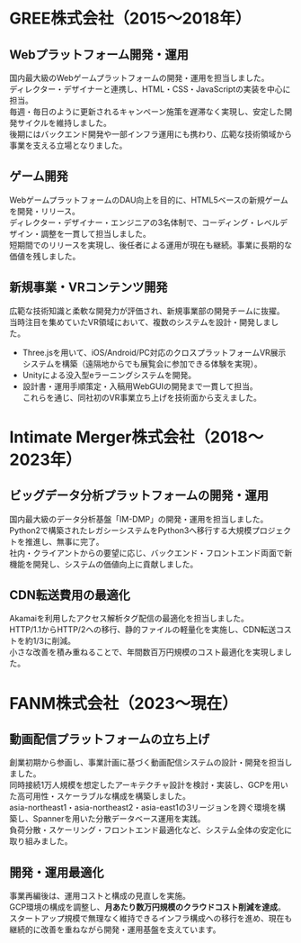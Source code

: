 # GREE株式会社（2015〜2018年）

## Webプラットフォーム開発・運用
国内最大級のWebゲームプラットフォームの開発・運用を担当しました。  
ディレクター・デザイナーと連携し、HTML・CSS・JavaScriptの実装を中心に担当。  
毎週・毎日のように更新されるキャンペーン施策を遅滞なく実現し、安定した開発サイクルを維持しました。  
後期にはバックエンド開発や一部インフラ運用にも携わり、広範な技術領域から事業を支える立場となりました。

## ゲーム開発
WebゲームプラットフォームのDAU向上を目的に、HTML5ベースの新規ゲームを開発・リリース。  
ディレクター・デザイナー・エンジニアの3名体制で、コーディング・レベルデザイン・調整を一貫して担当しました。  
短期間でのリリースを実現し、後任者による運用が現在も継続。事業に長期的な価値を残しました。

## 新規事業・VRコンテンツ開発
広範な技術知識と柔軟な開発力が評価され、新規事業部の開発チームに抜擢。  
当時注目を集めていたVR領域において、複数のシステムを設計・開発しました。  
- Three.jsを用いて、iOS/Android/PC対応のクロスプラットフォームVR展示システムを構築（遠隔地からでも展覧会に参加できる体験を実現）。  
- Unityによる没入型eラーニングシステムを開発。  
- 設計書・運用手順策定・入稿用WebGUIの開発まで一貫して担当。  
これらを通じ、同社初のVR事業立ち上げを技術面から支えました。


# Intimate Merger株式会社（2018〜2023年）

## ビッグデータ分析プラットフォームの開発・運用
国内最大級のデータ分析基盤「IM-DMP」の開発・運用を担当しました。  
Python2で構築されたレガシーシステムをPython3へ移行する大規模プロジェクトを推進し、無事に完了。  
社内・クライアントからの要望に応じ、バックエンド・フロントエンド両面で新機能を開発し、システムの価値向上に貢献しました。

## CDN転送費用の最適化
Akamaiを利用したアクセス解析タグ配信の最適化を担当しました。  
HTTP/1.1からHTTP/2への移行、静的ファイルの軽量化を実施し、CDN転送コストを約1/3に削減。  
小さな改善を積み重ねることで、年間数百万円規模のコスト最適化を実現しました。


# FANM株式会社（2023〜現在）

## 動画配信プラットフォームの立ち上げ
創業初期から参画し、事業計画に基づく動画配信システムの設計・開発を担当しました。  
同時接続1万人規模を想定したアーキテクチャ設計を検討・実装し、GCPを用いた高可用性・スケーラブルな構成を構築しました。  
asia-northeast1・asia-northeast2・asia-east1の3リージョンを跨ぐ環境を構築し、Spannerを用いた分散データベース運用を実践。  
負荷分散・スケーリング・フロントエンド最適化など、システム全体の安定化に取り組みました。

## 開発・運用最適化
事業再編後は、運用コストと構成の見直しを実施。  
GCP環境の構成を調整し、**月あたり数万円規模のクラウドコスト削減を達成**。  
スタートアップ規模で無理なく維持できるインフラ構成への移行を進め、現在も継続的に改善を重ねながら開発・運用基盤を支えています。
